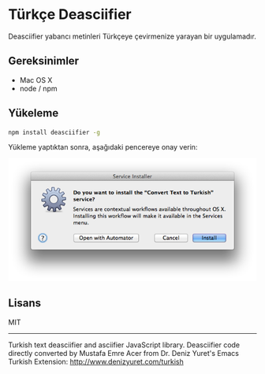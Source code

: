 # Türkçe Deasciifier

Deasciifier yabancı metinleri Türkçeye çevirmenize yarayan bir uygulamadır.

## Gereksinimler

- Mac OS X
- node / npm

## Yükeleme

```bash
npm install deasciifier -g
```

Yükleme yaptıktan sonra, aşağıdaki pencereye onay verin:

![Service Install](_asset/ss.png)

## Lisans

MIT

---
Turkish text deasciifier and asciifier JavaScript library.
Deasciifier code directly converted by Mustafa Emre Acer from 
Dr. Deniz Yuret's Emacs Turkish Extension: http://www.denizyuret.com/turkish

